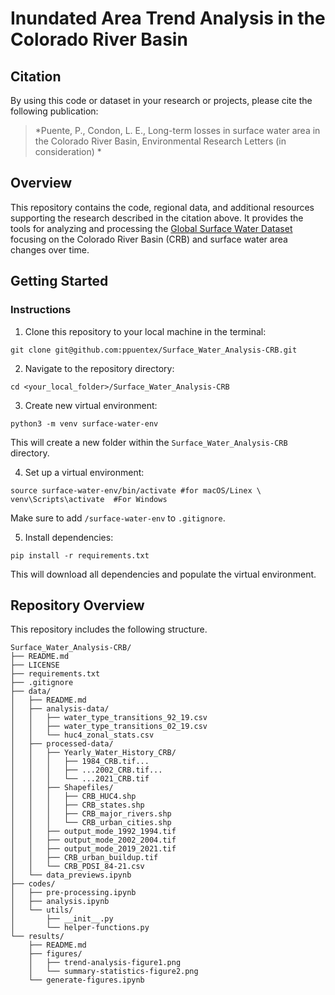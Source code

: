 # Inundated Area Trend Analysis in the Colorado River Basin

## Citation 
By using this code or dataset in your research or projects, please cite the following publication: 

> *Puente, P., Condon, L. E., Long-term losses in surface water area in the Colorado River Basin, Environmental Research Letters (in consideration) *

## Overview 
This repository contains the code, regional data, and additional resources supporting the research described in the citation above. It provides the tools for analyzing and processing the [Global Surface Water Dataset](https://global-surface-water.appspot.com/) focusing on the Colorado River Basin (CRB) and surface water area changes over time. 

## Getting Started

### Instructions

1. Clone this repository to your local machine in the terminal: 
```
git clone git@github.com:ppuentex/Surface_Water_Analysis-CRB.git 
```

2. Navigate to the repository directory: 
```
cd <your_local_folder>/Surface_Water_Analysis-CRB
```

3. Create new virtual environment: 
```
python3 -m venv surface-water-env
```
This will create a new folder within the `Surface_Water_Analysis-CRB` directory.

4. Set up a virtual environment: 
```
source surface-water-env/bin/activate #for macOS/Linex \
venv\Scripts\activate  #For Windows
```
Make sure to add `/surface-water-env` to `.gitignore`. 

5. Install dependencies:
```
pip install -r requirements.txt
``` 
This will download all dependencies and populate the virtual environment. 


## Repository Overview
This repository includes the following structure. 
``` 
Surface_Water_Analysis-CRB/
├── README.md                   
├── LICENSE 
├── requirements.txt
├── .gitignore
├── data/
│   ├── README.md
│   ├── analysis-data/
│   │   ├── water_type_transitions_92_19.csv  
│   │   ├── water_type_transitions_02_19.csv  
│   │   └── huc4_zonal_stats.csv
│   ├── processed-data/
│   │	├── Yearly_Water_History_CRB/
│   │   │   ├── 1984_CRB.tif...
│   │   │   ├── ...2002_CRB.tif...
│   │   │   └── ...2021_CRB.tif
│   │   ├── Shapefiles/
│   │   │   ├── CRB_HUC4.shp
│   │   │   ├── CRB_states.shp
│   │   │   ├── CRB_major_rivers.shp
│   │   │   └── CRB_urban_cities.shp
│   │   ├── output_mode_1992_1994.tif
│   │   ├── output_mode_2002_2004.tif
│   │   ├── output_mode_2019_2021.tif
│   │   ├── CRB_urban_buildup.tif
│   │   └── CRB_PDSI_84-21.csv
│   └── data_previews.ipynb
├── codes/
│   ├── pre-processing.ipynb
│   ├── analysis.ipynb
│   └── utils/
│       ├── __init__.py
│       └── helper-functions.py
└── results/
    ├── README.md
    ├── figures/
    │   ├── trend-analysis-figure1.png
    │   └── summary-statistics-figure2.png
    └── generate-figures.ipynb 